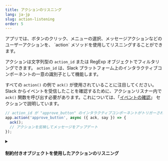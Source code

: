 ```yaml
---
title: アクションのリスニング
lang: ja-jp
slug: action-listening
order: 5
---
```


<div class="section-content">
アプリでは、ボタンのクリック、メニューの選択、メッセージアクションなどのユーザーアクションを、 `action` メソッドを使用してリスニングすることができます。

アクションは文字列型の `action_id` または RegExp オブジェクトでフィルタリングできます。 `action_id` は、Slack プラットフォーム上のインタラクティブコンポーネントの一意の識別子として機能します。 

すべての `action()` の例で `ack()` が使用されていることに注目してください。Slack からイベントを受信したことを確認するために、アクションリスナー内で `ack()` 関数を呼び出す必要があります。これについては、「[イベントの確認](#acknowledge)」 セクションで説明しています。

</div>

```javascript
// action_id が "approve_button" のインタラクティブコンポーネントがトリガーされる毎にミドルウェアが呼び出される
app.action('approve_button', async ({ ack, say }) => {
  ack();
  // アクションを反映してメッセージをアップデート
});
```

<details class="secondary-wrapper">
<summary class="section-head" markdown="0">
<h4 class="section-head">制約付きオブジェクトを使用したアクションのリスニング</h4>
</summary>

<div class="secondary-content" markdown="0">
制約付きのオブジェクトを使って、 `callback_id` 、 `block_id` 、および `action_id` (またはそれらの組み合わせ) をリスニングすることができます。オブジェクト内の制約には、文字列型または RegExp オブジェクトを使用できます。
</div>

```javascript
// action_id が 'select_user' と一致し、block_id が 'assign_ticket' と一致する場合のみミドルウェアが呼び出される
app.action({ action_id: 'select_user', block_id: 'assign_ticket' },
  async ({ action, ack, context }) => {
    ack();
    try {
      const result = await app.client.reactions.add({
        token: context.botToken,
        name: 'white_check_mark',
        timestamp: action.ts,
        channel: action.channel.id
      });
    }
    catch (error) {
      console.error(error);
    }
  });
```

</details>
